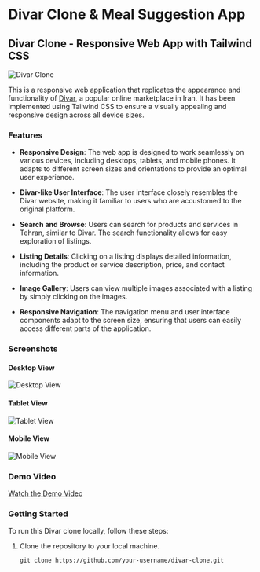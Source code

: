 # Divar Clone & Meal Suggestion App

## Divar Clone - Responsive Web App with Tailwind CSS

![Divar Clone](./screenshots/divar-clone-screenshot.png)

This is a responsive web application that replicates the appearance and functionality of [Divar](https://divar.ir/s/tehran), a popular online marketplace in Iran. It has been implemented using Tailwind CSS to ensure a visually appealing and responsive design across all device sizes.

### Features

- **Responsive Design**: The web app is designed to work seamlessly on various devices, including desktops, tablets, and mobile phones. It adapts to different screen sizes and orientations to provide an optimal user experience.

- **Divar-like User Interface**: The user interface closely resembles the Divar website, making it familiar to users who are accustomed to the original platform.

- **Search and Browse**: Users can search for products and services in Tehran, similar to Divar. The search functionality allows for easy exploration of listings.

- **Listing Details**: Clicking on a listing displays detailed information, including the product or service description, price, and contact information.

- **Image Gallery**: Users can view multiple images associated with a listing by simply clicking on the images.

- **Responsive Navigation**: The navigation menu and user interface components adapt to the screen size, ensuring that users can easily access different parts of the application.

### Screenshots

#### Desktop View
![Desktop View](./screenshots/desktop-view.png)

#### Tablet View
![Tablet View](./screenshots/tablet-view.png)

#### Mobile View
![Mobile View](./screenshots/mobile-view.png)

### Demo Video

[Watch the Demo Video](https://www.youtube.com/watch?v=your-demo-video-link)

### Getting Started

To run this Divar clone locally, follow these steps:

1. Clone the repository to your local machine.

   ```shell
   git clone https://github.com/your-username/divar-clone.git

